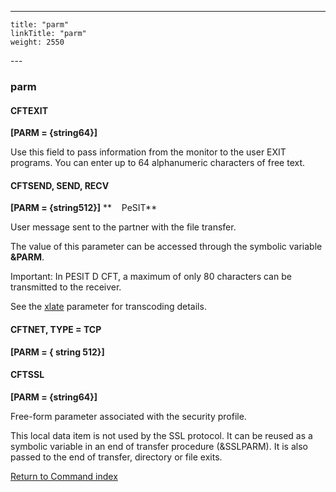---
    title: "parm"
    linkTitle: "parm"
    weight: 2550
---<span id="parm"></span>

### parm

#### CFTEXIT

**[PARM = {string64}]**

Use this field to pass information from the monitor to the user EXIT
programs. You can enter up to 64 alphanumeric characters of free text.

#### CFTSEND, SEND, RECV

**[PARM = {string512}]** **    PeSIT**

User message sent to the partner
with the file transfer.

The value of this parameter can be accessed through the symbolic variable
**&PARM**.

Important: In PESIT D CFT, a maximum of only 80 characters can be transmitted to the receiver.

See the [xlate](../xlate) parameter for transcoding details.

#### CFTNET, TYPE = TCP

**[PARM = { string 512}]**

#### CFTSSL

**[PARM = {string64}]**

Free-form parameter associated with the security profile.

This local data item is not used by the SSL protocol. It
can be reused as a symbolic variable in an end of transfer procedure (&SSLPARM).
It is also passed to the end of transfer, directory or file exits.

[Return to Command index](../../)
